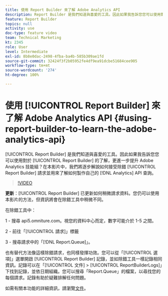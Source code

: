 ```yaml
---
title: 使用 Report Builder 來了解 Adobe Analytics API
description: Report Builder 是我們知道與喜愛的工具。因此如果我告訴您您可以使用對於 Report Builder 的了解，更進一步提升 Adobe Analytics 技能組？在本影片中，我們將逐步解說如何接受除錯 Report Builder 請求並用來了解如何製作自己的 Analytics API 查詢。
feature: Report Builder
topics: null
activity: use
doc-type: feature video
team: Technical Marketing
kt: 2345
role: User
level: Intermediate
exl-id: 8b8e0dac-2498-4fba-ba4b-585b309ae1fd
source-git-commit: 32424f3f2b05952fe4df9ea91dcbe51684cee905
workflow-type: tm+mt
source-wordcount: '274'
ht-degree: 100%

---
```


# 使用 [!UICONTROL Report Builder] 來了解 Adobe Analytics API {#using-report-builder-to-learn-the-adobe-analytics-api}

[!UICONTROL Report Builder] 是我們知道與喜愛的工具。因此如果我告訴您您可以使用對於 [!UICONTROL Report Builder] 的了解，更進一步提升 Adobe Analytics 技能組？在本影片中，我們將逐步解說如何接受除錯 [!UICONTROL Report Builder] 請求並用來了解如何製作自己的 [!DNL Analytics] API 查詢。

>[!VIDEO](https://video.tv.adobe.com/v/25442/?quality=12)

**更新**：[!UICONTROL Report Builder] 已更新如何稍微請求資料。您仍可以使用本影片的方法，但資訊將會在除錯工具中稍微不同。

在除錯工具中：

1 - 搜尋 api5.omniture.com。視您的資料中心而定，數字可能介於 1-5 之間。

2 - 前往「[!UICONTROL 請求]」標籤

3 - 搜尋請求中的「[!DNL Report.Queue]」。

也有替代方法像這樣除錯請求，也同樣發揮功效。您可以從「[!UICONTROL 選項]」選單開啟 [!UICONTROL Report Builder] 記錄，並如除錯工具一樣記錄相同資訊。記錄可以在「[!UICONTROL 文件] > [!UICONTROL ReportBuilderLogs]」下找到記錄，並依日期組織。您可以搜尋「Report.Queue」的檔案，以尋找您的每個請求。記錄有助於疑難排解任何問題。

如需有關本功能的詳細資訊，請瀏覽[文件](https://www.adobe.io/)。
